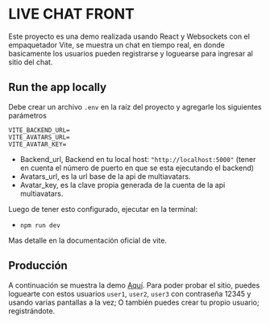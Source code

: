 # LIVE CHAT FRONT

Este proyecto es una demo realizada usando React y Websockets con el empaquetador Vite, se muestra un chat en tiempo real, en donde basicamente los usuarios pueden registrarse y loguearse para ingresar al sitio del chat.

## Run the app locally

Debe crear un archivo `.env` en la raíz del proyecto y agregarle los siguientes parámetros

```
VITE_BACKEND_URL=
VITE_AVATARS_URL=
VITE_AVATAR_KEY=
```

- Backend_url, Backend en tu local host: `"http://localhost:5000"` (tener en cuenta el número de puerto en que se esta ejecutando el backend)
- Avatars_url, es la url base de la api de multiavatars.
- Avatar_key, es la clave propia generada de la cuenta de la api multiavatars.

Luego de tener esto configurado, ejecutar en la terminal:

- `npm run dev`

Mas detalle en la documentación oficial de vite.

## Producción

A continuación se muestra la demo [Aquí](https://marv-live-chat.netlify.app/).
Para poder probar el sitio, puedes loguearte con estos usuarios `user1`, `user2`, `user3` con contraseña 12345 y usando varias pantallas a la vez; O también puedes crear tu propio usuario; registrándote.
